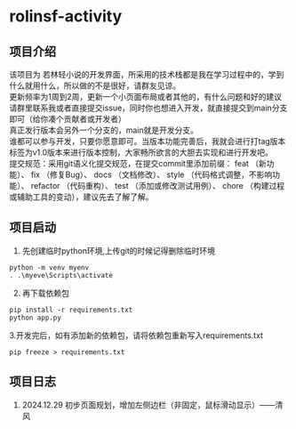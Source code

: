# rolinsf-activity

## 项目介绍
该项目为 若林轻小说的开发界面，所采用的技术栈都是我在学习过程中的，学到什么就用什么，所以做的不是很好，请群友见谅。  
更新频率为1周到2周，更新一个小页面布局或者其他的，有什么问题和好的建议请群里联系我或者直接提交issue，同时你也想进入开发，就直接提交到main分支即可（给你凑个贡献者或开发者）  
真正发行版本会另外一个分支的，main就是开发分支。  
谁都可以参与开发，只要你愿意即可。当版本功能完善后，我就会进行打tag版本标签为v1.0版本来进行版本控制，大家畅所欲言的大胆去实现和进行开发吧。  
提交规范：采用git语义化提交规范，在提交commit里添加前缀： feat （新功能）、 fix （修复Bug）、 docs （文档修改）、 style （代码格式调整，不影响功能）、 refactor （代码重构）、 test （添加或修改测试用例）、 chore （构建过程或辅助工具的变动），建议先去了解了解。

## 项目启动

1. 先创建临时python环境,上传git的时候记得删除临时环境
```
python -m venv myenv
. .\myeve\Scripts\activate
```
2. 再下载依赖包
```
pip install -r requirements.txt
python app.py
```
3.开发完后，如有添加新的依赖包，请将依赖包重新写入requirements.txt
```
pip freeze > requirements.txt
```


## 项目日志  
1. 2024.12.29 初步页面规划，增加左侧边栏（非固定，鼠标滑动显示）——清风
